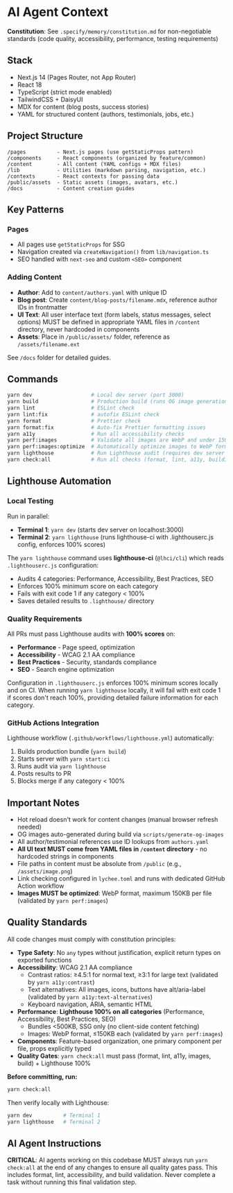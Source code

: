 # AI Agent Context

**Constitution**: See `.specify/memory/constitution.md` for non-negotiable standards (code quality, accessibility, performance, testing requirements)

## Stack

- Next.js 14 (Pages Router, not App Router)
- React 18
- TypeScript (strict mode enabled)
- TailwindCSS + DaisyUI
- MDX for content (blog posts, success stories)
- YAML for structured content (authors, testimonials, jobs, etc.)

## Project Structure

```
/pages          - Next.js pages (use getStaticProps pattern)
/components     - React components (organized by feature/common)
/content        - All content (YAML configs + MDX files)
/lib            - Utilities (markdown parsing, navigation, etc.)
/contexts       - React contexts for passing data
/public/assets  - Static assets (images, avatars, etc.)
/docs           - Content creation guides
```

## Key Patterns

### Pages

- All pages use `getStaticProps` for SSG
- Navigation created via `createNavigation()` from `lib/navigation.ts`
- SEO handled with `next-seo` and custom `<SEO>` component

### Adding Content

- **Author**: Add to `content/authors.yaml` with unique ID
- **Blog post**: Create `content/blog-posts/filename.mdx`, reference author IDs in frontmatter
- **UI Text**: All user interface text (form labels, status messages, select options) MUST be defined in appropriate YAML files in `/content` directory, never hardcoded in components
- **Assets**: Place in `/public/assets/` folder, reference as `/assets/filename.ext`

See `/docs` folder for detailed guides.

## Commands

```bash
yarn dev                   # Local dev server (port 3000)
yarn build                 # Production build (runs OG image generation first)
yarn lint                  # ESLint check
yarn lint:fix              # autofix ESLint check
yarn format                # Prettier check
yarn format:fix            # Auto-fix Prettier formatting issues
yarn a11y                  # Run all accessibility checks
yarn perf:images           # Validate all images are WebP and under 150KB
yarn perf:images:optimize  # Automatically optimize images to WebP format
yarn lighthouse            # Run Lighthouse audit (requires dev server running)
yarn check:all             # Run all checks (format, lint, a11y, build)
```

## Lighthouse Automation

### Local Testing

Run in parallel:

- **Terminal 1**: `yarn dev` (starts dev server on localhost:3000)
- **Terminal 2**: `yarn lighthouse` (runs lighthouse-ci with .lighthouserc.js config, enforces 100% scores)

The `yarn lighthouse` command uses **lighthouse-ci** (`@lhci/cli`) which reads `.lighthouserc.js` configuration:

- Audits 4 categories: Performance, Accessibility, Best Practices, SEO
- Enforces 100% minimum score on each category
- Fails with exit code 1 if any category < 100%
- Saves detailed results to `.lighthouse/` directory

### Quality Requirements

All PRs must pass Lighthouse audits with **100% scores** on:

- **Performance** - Page speed, optimization
- **Accessibility** - WCAG 2.1 AA compliance
- **Best Practices** - Security, standards compliance
- **SEO** - Search engine optimization

Configuration in `.lighthouserc.js` enforces 100% minimum scores locally and on CI. When running `yarn lighthouse` locally, it will fail with exit code 1 if scores don't reach 100%, providing detailed failure information for each category.

### GitHub Actions Integration

Lighthouse workflow (`.github/workflows/lighthouse.yml`) automatically:

1. Builds production bundle (`yarn build`)
2. Starts server with `yarn start:ci`
3. Runs audit via `yarn lighthouse`
4. Posts results to PR
5. Blocks merge if any category < 100%

## Important Notes

- Hot reload doesn't work for content changes (manual browser refresh needed)
- OG images auto-generated during build via `scripts/generate-og-images`
- All author/testimonial references use ID lookups from `authors.yaml`
- **All UI text MUST come from YAML files in `/content` directory** - no hardcoded strings in components
- File paths in content must be absolute from `/public` (e.g., `/assets/image.png`)
- Link checking configured in `lychee.toml` and runs with dedicated GitHub Action workflow
- **Images MUST be optimized**: WebP format, maximum 150KB per file (validated by `yarn perf:images`)

## Quality Standards

All code changes must comply with constitution principles:

- **Type Safety**: No `any` types without justification, explicit return types on exported functions
- **Accessibility**: WCAG 2.1 AA compliance
  - Contrast ratios: ≥4.5:1 for normal text, ≥3:1 for large text (validated by `yarn a11y:contrast`)
  - Text alternatives: All images, icons, buttons have alt/aria-label (validated by `yarn a11y:text-alternatives`)
  - Keyboard navigation, ARIA, semantic HTML
- **Performance**: **Lighthouse 100% on all categories** (Performance, Accessibility, Best Practices, SEO)
  - Bundles <500KB, SSG only (no client-side content fetching)
  - Images: WebP format, ≤150KB each (validated by `yarn perf:images`)
- **Components**: Feature-based organization, one primary component per file, props explicitly typed
- **Quality Gates**: `yarn check:all` must pass (format, lint, a11y, images, build) + Lighthouse 100%

**Before committing, run:**

```bash
yarn check:all
```

Then verify locally with Lighthouse:

```bash
yarn dev          # Terminal 1
yarn lighthouse   # Terminal 2
```

## AI Agent Instructions

**CRITICAL**: AI agents working on this codebase MUST always run `yarn check:all` at the end of any changes to ensure all quality gates pass. This includes format, lint, accessibility, and build validation. Never complete a task without running this final validation step.
